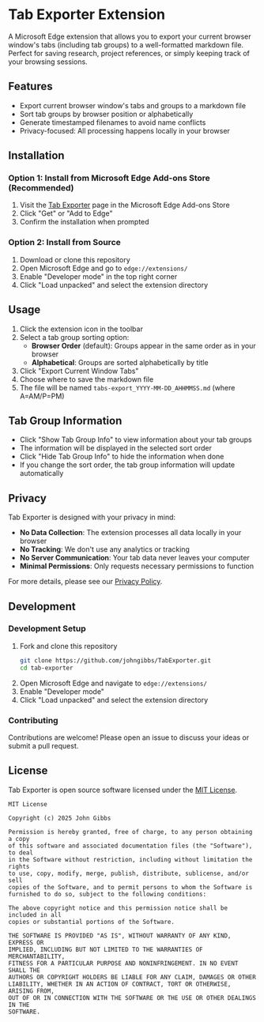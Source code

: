 # Tab Exporter Extension

A Microsoft Edge extension that allows you to export your current browser window's tabs (including tab groups) to a well-formatted markdown file. Perfect for saving research, project references, or simply keeping track of your browsing sessions.

## Features

- Export current browser window's tabs and groups to a markdown file
- Sort tab groups by browser position or alphabetically
- Generate timestamped filenames to avoid name conflicts
- Privacy-focused: All processing happens locally in your browser

## Installation

### Option 1: Install from Microsoft Edge Add-ons Store (Recommended)

1. Visit the [Tab Exporter](https://microsoftedge.microsoft.com/addons/detail/PLACEHOLDER-EXTENSION-ID) page in the Microsoft Edge Add-ons Store
2. Click "Get" or "Add to Edge"
3. Confirm the installation when prompted

### Option 2: Install from Source

1. Download or clone this repository
2. Open Microsoft Edge and go to `edge://extensions/`
3. Enable "Developer mode" in the top right corner
4. Click "Load unpacked" and select the extension directory

## Usage

1. Click the extension icon in the toolbar
2. Select a tab group sorting option:
   - **Browser Order** (default): Groups appear in the same order as in your browser
   - **Alphabetical**: Groups are sorted alphabetically by title
3. Click "Export Current Window Tabs"
4. Choose where to save the markdown file
5. The file will be named `tabs-export_YYYY-MM-DD_AHHMMSS.md` (where A=AM/P=PM)

## Tab Group Information

- Click "Show Tab Group Info" to view information about your tab groups
- The information will be displayed in the selected sort order
- Click "Hide Tab Group Info" to hide the information when done
- If you change the sort order, the tab group information will update automatically

## Privacy

Tab Exporter is designed with your privacy in mind:

- **No Data Collection**: The extension processes all data locally in your browser
- **No Tracking**: We don't use any analytics or tracking
- **No Server Communication**: Your tab data never leaves your computer
- **Minimal Permissions**: Only requests necessary permissions to function

For more details, please see our [Privacy Policy](./PRIVACY.md).

## Development

### Development Setup

1. Fork and clone this repository
   ```bash
   git clone https://github.com/johngibbs/TabExporter.git
   cd tab-exporter
   ```
2. Open Microsoft Edge and navigate to `edge://extensions/`
3. Enable "Developer mode"
4. Click "Load unpacked" and select the extension directory

### Contributing

Contributions are welcome! Please open an issue to discuss your ideas or submit a pull request.

## License

Tab Exporter is open source software licensed under the [MIT License](LICENSE).

```
MIT License

Copyright (c) 2025 John Gibbs

Permission is hereby granted, free of charge, to any person obtaining a copy
of this software and associated documentation files (the "Software"), to deal
in the Software without restriction, including without limitation the rights
to use, copy, modify, merge, publish, distribute, sublicense, and/or sell
copies of the Software, and to permit persons to whom the Software is
furnished to do so, subject to the following conditions:

The above copyright notice and this permission notice shall be included in all
copies or substantial portions of the Software.

THE SOFTWARE IS PROVIDED "AS IS", WITHOUT WARRANTY OF ANY KIND, EXPRESS OR
IMPLIED, INCLUDING BUT NOT LIMITED TO THE WARRANTIES OF MERCHANTABILITY,
FITNESS FOR A PARTICULAR PURPOSE AND NONINFRINGEMENT. IN NO EVENT SHALL THE
AUTHORS OR COPYRIGHT HOLDERS BE LIABLE FOR ANY CLAIM, DAMAGES OR OTHER
LIABILITY, WHETHER IN AN ACTION OF CONTRACT, TORT OR OTHERWISE, ARISING FROM,
OUT OF OR IN CONNECTION WITH THE SOFTWARE OR THE USE OR OTHER DEALINGS IN THE
SOFTWARE.
```
